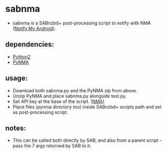 sabnma
=====

* sabnma is a SABnzbd+ post-processing script to notify with NMA ([Notify My Android][nma]).

## dependencies:

* [Python2][python]
* [PyNMA][pynma]

## usage:

* Download both sabnma.py and the PyNMA zip from above.
* Unzip PyNMA and place sabnma.py alongside test.py.
* Set API key at the base of the script. ([NMA][nmaapi])
* Place files (pynma directory too) inside SABnzbd+ scripts path and set as post-processing script.

## notes:

* This can be called both directly by SAB, and also from a parent script - pass the 7 args returned by SAB to it.

[python]: http://www.python.org/
[pynma]: https://github.com/uskr/pynma/zipball/master
[nma]: https://www.notifymyandroid.com/
[nmaapi]: https://www.notifymyandroid.com/account.jsp